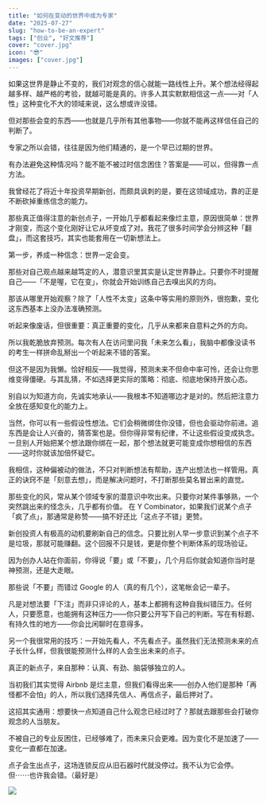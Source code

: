 ```yaml
---
title: "如何在变动的世界中成为专家"
date: "2025-07-27"
slug: "how-to-be-an-expert"
tags: ["创业", "好文推荐"]
cover: "cover.jpg"
icon: "😎"
images: ["cover.jpg"]
---
```

如果这世界是静止不变的，我们对观念的信心就能一路线性上升。某个想法经得起越多样、越严格的考验，就越可能是真的。许多人其实默默相信这一点——对「人性」这种变化不大的领域来说，这么想或许没错。



但对那些会变的东西——也就是几乎所有其他事物——你就不能再这样信任自己的判断了。



专家之所以会错，往往是因为他们精通的，是一个早已过期的世界。



有办法避免这种情况吗？能不能不被过时信念困住？答案是——可以，但得靠一点方法。



我曾经花了将近十年投资早期新创，而颇具讽刺的是，要在这领域成功，靠的正是不断砍掉重练信念的能力。



那些真正值得注意的新创点子，一开始几乎都看起来像烂主意，原因很简单：世界才刚变，而这个变化刚好让它从坏变成了对。我花了很多时间学会分辨这种「翻盘」，而这套技巧，其实也能套用在一切新想法上。



第一步，养成一种信念：世界一定会变。



那些对自己观点越来越笃定的人，潜意识里其实是认定世界静止。只要你不时提醒自己——「不是喔，它在变」，你就会开始训练自己去嗅出风的方向。



那该从哪里开始观察？除了「人性不太变」这条中等实用的原则外，很抱歉，变化这东西基本上没办法准确预测。



听起来像废话，但很重要：真正重要的变化，几乎从来都来自意料之外的方向。



所以我乾脆放弃预测。每次有人在访问里问我「未来怎么看」，我脑中都像没读书的考生一样拼命乱掰出一个听起来不错的答案。



但这不是因为我懒。恰好相反——我觉得，预测未来不但命中率可怜，还会让你思维变得僵硬。与其乱猜，不如选择更实际的策略：彻底、彻底地保持开放心态。



别自以为知道方向，先诚实地承认——我根本不知道哪边才是对的。然后把注意力全放在感知变化的能力上。



当然，你可以有一些假设性想法。它们会稍微绑住你没错，但也会驱动你前进。追东西是会让人兴奋的，猜答案也是。但你得非常有纪律，不让这些假设变成执念。
一旦别人开始把某个想法跟你绑在一起，那个想法就更可能变成你想相信的东西——这时你就该加倍怀疑它。



我相信，这种偏被动的做法，不只对判断想法有帮助，连产出想法也一样管用。真正的诀窍不是「刻意去想」，而是解决问题时，不打断那些莫名冒出来的直觉。



那些变化的风，常从某个领域专家的潜意识中吹出来。只要你对某件事够熟，一个突然跳出来的怪念头，几乎都有价值。
在 Y Combinator，如果我们说某个点子「疯了点」，那通常是称赞——搞不好还比「这点子不错」更赞。



新创投资人有极高的动机要刷新自己的信念。只要比别人早一步意识到某个点子不是垃圾，那就可能赚翻。这个回报不只是钱，更是你整个判断体系的现场验证。



因为创办人站在你面前，你得说「要」或「不要」，几个月后你就会知道你当时是神预测，还是大走眼。



那些说「不要」而错过 Google 的人（真的有几个），这笔帐会记一辈子。



凡是对想法要「下注」而非只评论的人，基本上都拥有这种自我纠错压力。任何人，只要愿意，也能拥有这种压力——你只要公开写下自己的判断。写在有标题、有持久性的地方——你会比闲聊时在意得多。



另一个我很常用的技巧：一开始先看人，不先看点子。虽然我们无法预测未来的点子长什么样，但我很能预测什么样的人会生出未来的点子。



真正的新点子，来自那种：认真、有劲、脑袋够独立的人。



当初我们其实觉得 Airbnb 是烂主意，但我们看得出来——创办人他们是那种「再怪都不会怕」的人，所以我们选择先信人、再信点子，最后押对了。



这招其实通用：想要快一点知道自己什么观念已经过时了？那就去跟那些会打破你观念的人当朋友。



不被自己的专业反困住，已经够难了，而未来只会更难。因为变化不是加速了——变化一直都在加速。



点子会生出点子，这场连锁反应从旧石器时代就没停过。我不认为它会停。
但⋯⋯也许我会错。（最好是）




![](https://prod-files-secure.s3.us-west-2.amazonaws.com/112d0858-5090-4d34-a606-b75eb8d65fd2/46476355-9cf3-4e99-9b7a-3531bc426380/1000202064.png?X-Amz-Algorithm=AWS4-HMAC-SHA256&X-Amz-Content-Sha256=UNSIGNED-PAYLOAD&X-Amz-Credential=ASIAZI2LB4664WTAAFH2%2F20250822%2Fus-west-2%2Fs3%2Faws4_request&X-Amz-Date=20250822T224509Z&X-Amz-Expires=3600&X-Amz-Security-Token=IQoJb3JpZ2luX2VjEMb%2F%2F%2F%2F%2F%2F%2F%2F%2F%2FwEaCXVzLXdlc3QtMiJIMEYCIQDammaiaBQYzvhQla3jFK5Q1MZKECShuLOGZCHCLxXL%2FgIhANTFV2KOoiTIgdOfS4Z%2B8mBJx%2Bc7E2M2wPiAnXfEnIB%2FKv8DCB8QABoMNjM3NDIzMTgzODA1IgyrgD33JZ2XqWc3KjQq3ANy3c1r%2F%2B7yp48AYeBm6VNfhnBv11nA%2FGeYN51L5Q35HZmuBplDRzudrB%2FTZhgv%2F4Wcr0BcO1CczZHT9PEPmma%2F6UNZ8nFLOW183b%2FiM132IT4JKdDMFq3VQqQIbdJQRTybSkW6%2FqrjI%2BbImhAueQ7QpYZ4y3aLtq3rgVDOZObdogbjJIzeJ8yTOjWZSczQUHeDHJwHUTBQHE0ISRMLQAvDDGP2iMGNvBCJF3ZCMrIg%2BqLVypPhx5%2BLmOieF14xgKgxljQYoQJarDH%2BsygU8gejCjc3GClnO7q14W59Unq5qplS4IdnaVB6rDYbrbbWOrLyZkNLiLcbuYiD%2BzXfe9hQdoRAew5WW5lvf15fDw98xkg6%2FHkX%2B1bofhCSQZGW5z2Nlj0zqynmdxD6Hycdkj854B3Tp7toE9BitYLSyoV1ZbtdL8ZEZBhd5LWwOwCVxUI0zuotE1DDUE5YNC8gf7%2FR1et0UI%2FLAKV%2BSEfMcDZiaTL9UXDst1mAWw5BVP%2F%2BN%2BipE75Ub%2BXlEF5F1lkQtI9oZ6QjCmVBm2%2Bsvc68Qv5b3d0LVMIh2jXMSUWFO%2FKNyQ%2BwGY4tuCCwD2TcnVcRXkZNzzFOO311tfnsx7KX2lk9HChxh74kPRexYJoSrTDozaPFBjqkAdLxH1wpisRjIO6m686YorEBxG5VfrspClWctnTkrPXbytvcxcNB1sMMf90FcIbyAjZD47hSgZ7LNPHAmLfdZ%2B3nSBJLn%2Fi15713Hi3VOXWWXH0wNDTI5nPWK3AOVYEwYLdtn%2BNKjfd0YuPwtU2ONzlqKlONqzUPGkNsz2JmLqXGtxrXG8IQAay31RZhi%2FChx14RyMXzokMLrX0PPFRvK6C4vgTB&X-Amz-Signature=3f56ebf0e2197e352032fc838e206eedbc2f271198bf2efed3e4fa4ceaf09fd8&X-Amz-SignedHeaders=host&x-amz-checksum-mode=ENABLED&x-id=GetObject)

